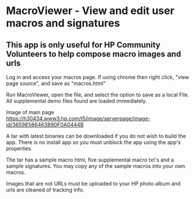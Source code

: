 # MacroViewer - View and edit user macros and signatures
 
## This app is only useful for HP Community Volunteers to help compose macro images and urls

Log in and access your macros page.  If using chrome then right click, "view page source", and save as "macros.html"

Run MacroViewer, open the file, and select the option to save as a local File.  All supplemental demo files found are loaded immediately.

Image of main page https://h30434.www3.hp.com/t5/image/serverpage/image-id/365981i8646389DF0A0444B

A tar with latest binaries can be downloaded if you do not wish to build the app.  There is no install app so you must unblock the app using the  app's properties.

The tar has a sample macro html, five supplemental macro txt's and a sample signatures.  You may copy any of the sample macros into your own macros.  

Images that are not URLs must be uploaded to your HP photo album and urls are cleaned of tracking info.

